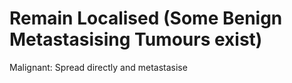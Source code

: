 # Remain Localised (Some Benign Metastasising Tumours exist)

Malignant: Spread directly and metastasise